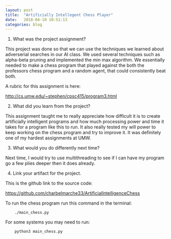 ```yaml
---
layout: post
title:  "Artificially Intellegent Chess Player"
date:   2018-04-10 10:51:13
categories: blog
---
```


1)	What was the project assignment? 

This project was done so that we can use the techniques we learned about adverserial searches in our AI class. We used several techniques such as alpha-beta pruning and implemented the min max algorithm. We essentially needed to make a chess program that played against the both the professors chess program and a random agent, that could consistently beat both.

A rubric for this assignment is here:

http://cs.umw.edu/~stephen/cpsc415/program3.html

2)	What did you learn from the project? 

This assignment taught me to really appreciate how difficult it is to create artificially intelligent programs and how much processing power and time it takes for a program like this to run. It also really tested my will power to keep working on the chess program and try to improve it. It was definitely one of my hardest assignments at UMW.

3)	What would you do differently next time? 

Next time, I would try to use multithreading to see if I can have my program go a few plies deeper then it does already.

4)	Link your artifact for the project.

This is the github link to the source code:

https://github.com/charbelmarche33/ArtificialIntelligenceChess

To run the chess program run this command in the terminal:

```
    ./main_chess.py
```

For some systems you may need to run:

```
    python3 main_chess.py
```



